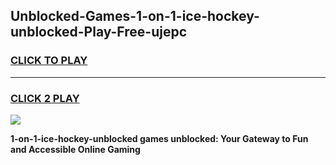 
## Unblocked-Games-1-on-1-ice-hockey-unblocked-Play-Free-ujepc
<h3>
<a href="https://premium76.site?title=1-on-1-ice-hockey-unblocked&ref=23A">CLICK TO PLAY</a></h3>
<hr>

<h3>
<a href="https://premium76.site?title=1-on-1-ice-hockey-unblocked&ref=23A">CLICK 2 PLAY</a>
  
</h3>

<a href="https://premium76.site?title=1-on-1-ice-hockey-unblocked&ref=23A"><img src="https://clearcache.store/games.png"></a>


**1-on-1-ice-hockey-unblocked games unblocked: Your Gateway to Fun and Accessible Online Gaming**
